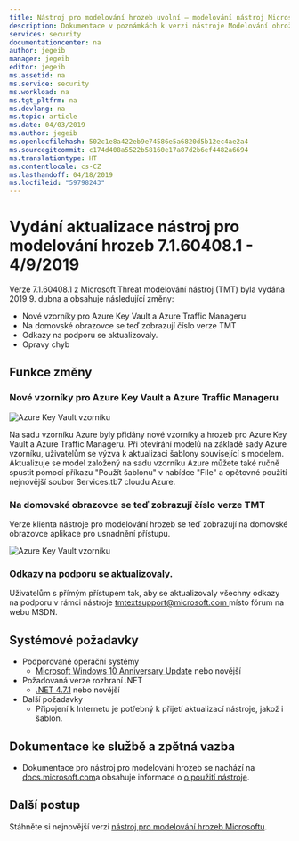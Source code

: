 ```yaml
---
title: Nástroj pro modelování hrozeb uvolní – modelování nástroj Microsoft Threat – Azure | Dokumentace Microsoftu
description: Dokumentace v poznámkách k verzi nástroje Modelování ohrožení
services: security
documentationcenter: na
author: jegeib
manager: jegeib
editor: jegeib
ms.assetid: na
ms.service: security
ms.workload: na
ms.tgt_pltfrm: na
ms.devlang: na
ms.topic: article
ms.date: 04/03/2019
ms.author: jegeib
ms.openlocfilehash: 502c1e8a422eb9e74586e5a6820d5b12ec4ae2a4
ms.sourcegitcommit: c174d408a5522b58160e17a87d2b6ef4482a6694
ms.translationtype: HT
ms.contentlocale: cs-CZ
ms.lasthandoff: 04/18/2019
ms.locfileid: "59798243"
---
```

# <a name="threat-modeling-tool-update-release-71604081---492019"></a>Vydání aktualizace nástroj pro modelování hrozeb 7.1.60408.1 - 4/9/2019

Verze 7.1.60408.1 z Microsoft Threat modelování nástroj (TMT) byla vydána 2019 9. dubna a obsahuje následující změny:

- Nové vzorníky pro Azure Key Vault a Azure Traffic Manageru
- Na domovské obrazovce se teď zobrazují číslo verze TMT
- Odkazy na podporu se aktualizovaly.
- Opravy chyb

## <a name="feature-changes"></a>Funkce změny

### <a name="new-stencils-for-azure-key-vault-and-azure-traffic-manager"></a>Nové vzorníky pro Azure Key Vault a Azure Traffic Manageru

![Azure Key Vault vzorníku](./media/azure-security-threat-modeling-tool-releases-71604081/tmt_keyvault_trafficmanager.PNG)

Na sadu vzorníku Azure byly přidány nové vzorníky a hrozeb pro Azure Key Vault a Azure Traffic Manageru. Při otevírání modelů na základě sady Azure vzorníku, uživatelům se výzva k aktualizaci šablony související s modelem. Aktualizuje se model založený na sadu vzorníku Azure můžete také ručně spustit pomocí příkazu "Použít šablonu" v nabídce "File" a opětovné použití nejnovější soubor Services.tb7 cloudu Azure.

### <a name="tmt-version-number-is-now-shown-on-the-home-screen"></a>Na domovské obrazovce se teď zobrazují číslo verze TMT

Verze klienta nástroje pro modelování hrozeb se teď zobrazují na domovské obrazovce aplikace pro usnadnění přístupu.

![Azure Key Vault vzorníku](./media/azure-security-threat-modeling-tool-releases-71604081/tmt_version.PNG)

### <a name="support-links-have-been-updated"></a>Odkazy na podporu se aktualizovaly.

Uživatelům s přímým přístupem tak, aby se aktualizovaly všechny odkazy na podporu v rámci nástroje [ tmtextsupport@microsoft.com ](mailto:tmtextsupport@microsoft.com) místo fórum na webu MSDN.

## <a name="system-requirements"></a>Systémové požadavky

- Podporované operační systémy
  - [Microsoft Windows 10 Anniversary Update](https://blogs.windows.com/windowsexperience/2016/08/02/how-to-get-the-windows-10-anniversary-update/#HTkoK5Zdv0g2F2Zq.97) nebo novější
- Požadovaná verze rozhraní .NET
  - [.NET 4.7.1](http://go.microsoft.com/fwlink/?LinkId=863262) nebo novější
- Další požadavky
  - Připojení k Internetu je potřebný k přijetí aktualizací nástroje, jakož i šablon.

## <a name="documentation-and-feedback"></a>Dokumentace ke službě a zpětná vazba

- Dokumentace pro nástroj pro modelování hrozeb se nachází na [docs.microsoft.com](https://docs.microsoft.com/azure/security/azure-security-threat-modeling-tool)a obsahuje informace o [o použití nástroje](https://docs.microsoft.com/azure/security/azure-security-threat-modeling-tool-getting-started).

## <a name="next-steps"></a>Další postup

Stáhněte si nejnovější verzi [nástroj pro modelování hrozeb Microsoftu](https://aka.ms/threatmodelingtool).